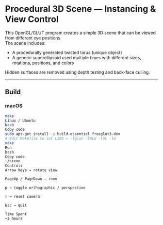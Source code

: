 # Procedural 3D Scene — Instancing & View Control

This OpenGL/GLUT program creates a simple 3D scene that can be viewed from different eye positions.  
The scene includes:
- A procedurally generated twisted torus (unique object)
- A generic superellipsoid used multiple times with different sizes, rotations, positions, and colors

Hidden surfaces are removed using depth testing and back-face culling.

---

## Build

### macOS
```bash
make
Linux / Ubuntu
bash
Copy code
sudo apt-get install -y build-essential freeglut3-dev
# Edit Makefile to set LIBS = -lglut -lGLU -lGL -lm
make
Run
bash
Copy code
./scene
Controls
Arrow keys → rotate view

PageUp / PageDown → zoom

p → toggle orthographic / perspective

r → reset camera

Esc → quit

Time Spent
~2 hours